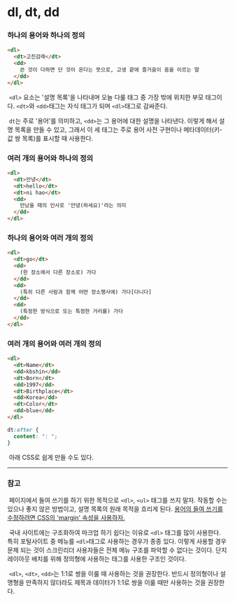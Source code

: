 # dl, dt, dd



### 하나의 용어와 하나의 정의

```html
<dl>
  <dt>고진감래</dt>
  <dd>
    쓴 것이 다하면 단 것이 온다는 뜻으로, 고생 끝에 즐거움이 옴을 이르는 말
  </dd>
</dl>
```

​	`<dl>` 요소는 '설명 목록'을 나타내며 오늘 다룰 태그 중 가장 밖에 위치한 부모 태그이다.  `<dt>`와 `<dd>`태그는 자식 태그가 되며 `<dl>`태그로 감싸준다.

​	`dt`는 주로 '용어'를 의미하고, `<dd>`는 그 용어에 대한 설명을 나타낸다. 이렇게 해서 설명 목록을 만들 수 있고, 그래서 이 세 태그는 주로 용어 사전 구현이나 메타데이터(키-값 쌍 목록)를 표시할 때 사용한다.



### 여러 개의 용어와 하나의 정의

```html
<dl>
  <dt>안녕</dt>
  <dt>hello</dt>
  <dt>ni hao</dt>
  <dd>
    만났을 때의 인사로 '안녕(하세요)'라는 의미
  </dd>
</dl>
```



### 하나의 용어와 여러 개의 정의

```html
<dl>
  <dt>go</dt>
  <dd>
    (한 장소에서 다른 장소로) 가다
  </dd>
  <dd>
    (특히 다른 사람과 함께 어떤 장소행사에) 가다[다니다]
  </dd>
  <dd>
    (특정한 방식으로 또는 특정한 거리를) 가다
  </dd>
</dl>
```



### 여러 개의 용어와 여러 개의 정의

```html
<dl>
  <dt>Name</dt>
  <dd>kbshin</dd>
  <dt>Born</dt>
  <dd>1997</dd>
  <dt>Birthplace</dt>
  <dd>Korea</dd>
  <dt>Color</dt>
  <dd>blue</dd>
</dl>
```

```css
dt:after {
  content: ": ";
}
```

​	아래 CSS로 쉽게 만들 수도 있다.



---



### 참고

​	페이지에서 들여 쓰기를 하기 위한 목적으로 `<dl>`, `<ul>` 태그를 쓰지 말자. 작동할 수는 있으나 좋지 않은 방법이고, 설명 목록의 원래 목적을 흐리게 된다. <u>용어의 들여 쓰기를 수정하려면 CSS의 'margin' 속성을 사용하자.</u>

​	국내 사이트에는 구조화하여 마크업 하기 쉽다는 이유로 `<dl>` 태그를 많이 사용한다. 특히 포털사이트 중 메뉴를 `<dl>`태그로 사용하는 경우가 종종 있다. 이렇게 사용할 경우 문제 되는 것이 스크린리더 사용자들은 전체 메뉴 구조를 파악할 수 없다는 것이다. 단지 레이아웃 배치를 위해 정의형에 사용하는 태그를 사용한 구조인 것이다.

​	`<dl>`, `<dt>`, `<dd>`는 1:1로 쌍을 이룰 때 사용하는 것을 권장한다. 반드시 정의형이나 설명형을 만족하지 않더라도 제목과 데이터가 1:1로 쌍을 이룰 때만 사용하는 것을 권장한다. 